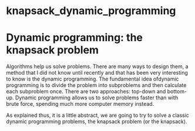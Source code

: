 # knapsack_dynamic_programming
Dynamic programming: the knapsack problem
=========================================
Algorithms help us solve problems. There are many ways to design them, a method that I did not know until recently and that has been very interesting to know is the dynamic programming. The fundamental idea of ​​dynamic programming is to divide the problem into subproblems and then calculate each subproblem once. There are two approaches: top-down and bottom-up. Dynamic programming allows us to solve problems faster than with brute force, spending much more computer memory instead.

As explained thus, it is a little abstract, we are going to try to solve a classic dynamic programming problems, the knapsack problem (or the knapsack).
